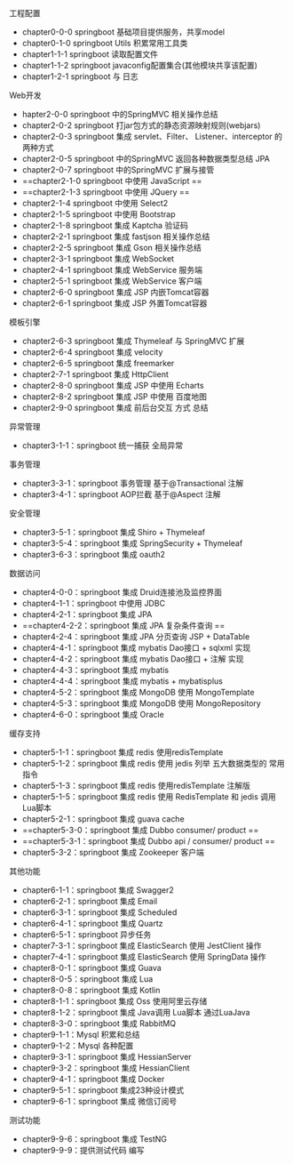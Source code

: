 工程配置

- chapter0-0-0 springboot 基础项目提供服务，共享model
- chapter0-1-0 springboot Utils 积累常用工具类
- chapter1-1-1 springboot 读取配置文件
- chapter1-1-2 springboot  javaconfig配置集合(其他模块共享该配置)
- chapter1-2-1 springboot  与 日志
  

Web开发

- hapter2-0-0 springboot  中的SpringMVC  相关操作总结
- chapter2-0-2 springboot  打jar包方式的静态资源映射规则(webjars)
- chapter2-0-3 springboot  集成  servlet、Filter、 Listener、interceptor 的两种方式
- chapter2-0-5 springboot  中的SpringMVC   返回各种数据类型总结 JPA
- chapter2-0-7 springboot  中的SpringMVC 扩展与接管
- ==chapter2-1-0 springboot  中使用 JavaScript ==
- ==chapter2-1-3 springboot  中使用 JQuery ==
- chapter2-1-4 springboot  中使用 Select2
- chapter2-1-5 springboot  中使用 Bootstrap
- chapter2-1-8 springboot  集成 Kaptcha 验证码
- chapter2-2-1 springboot  集成 fastjson  相关操作总结
- chapter2-2-5 springboot  集成 Gson  相关操作总结
- chapter2-3-1 springboot  集成 WebSocket
- chapter2-4-1 springboot  集成 WebService 服务端
- chapter2-5-1 springboot  集成 WebService 客户端
- chapter2-6-0 springboot  集成  JSP 内嵌Tomcat容器
- chapter2-6-1 springboot  集成  JSP 外置Tomcat容器



模板引擎

- chapter2-6-3 springboot  集成  Thymeleaf 与 SpringMVC 扩展
- chapter2-6-4 springboot  集成  velocity
- chapter2-6-5 springboot  集成  freemarker
- chapter2-7-1 springboot  集成 HttpClient
- chapter2-8-0 springboot  集成  JSP 中使用 Echarts
- chapter2-8-2 springboot  集成  JSP 中使用 百度地图
- chapter2-9-0 springboot  集成  前后台交互  方式 总结

异常管理

- chapter3-1-1：springboot 统一捕获 全局异常

事务管理

- chapter3-3-1：springboot  事务管理   基于@Transactional 注解
- chapter3-4-1：springboot  AOP拦截   基于@Aspect 注解



安全管理

- chapter3-5-1：springboot  集成  Shiro +  Thymeleaf
- chapter3-5-4：springboot  集成  SpringSecurity +  Thymeleaf
- chapter3-6-3：springboot  集成  oauth2

数据访问

- chapter4-0-0：springboot 集成  Druid连接池及监控界面
- chapter4-1-1：springboot 中使用 JDBC   
- chapter4-2-1：springboot 集成 JPA  
- ==chapter4-2-2：springboot 集成 JPA  复杂条件查询 ==  
- chapter4-2-4：springboot 集成 JPA 分页查询 JSP + DataTable  
- chapter4-4-1：springboot 集成 mybatis   Dao接口 + sqlxml 实现 
- chapter4-4-2：springboot 集成 mybatis   Dao接口 +  注解 实现
- chapter4-4-3：springboot 集成 mybatis 
- chapter4-4-4：springboot 集成 mybatis + mybatisplus 
- chapter4-5-2：springboot 集成 MongoDB  使用 MongoTemplate
- chapter4-5-3：springboot 集成 MongoDB  使用 MongoRepository
- chapter4-6-0：springboot 集成 Oracle



缓存支持

- chapter5-1-1：springboot 集成 redis     使用redisTemplate
- chapter5-1-2：springboot 集成 redis     使用 jedis 列举 五大数据类型的 常用指令
- chapter5-1-3：springboot 集成 redis     使用redisTemplate 注解版
- chapter5-1-5：springboot 集成 redis     使用 RedisTemplate 和 jedis 调用Lua脚本   
- chapter5-2-1：springboot 集成  guava cache
- ==chapter5-3-0：springboot 集成 Dubbo consumer/ product ==
- ==chapter5-3-1：springboot 集成 Dubbo api / consumer/ product ==
- chapter5-3-2：springboot 集成  Zookeeper 客户端

其他功能

- chapter6-1-1：springboot 集成 Swagger2
- chapter6-2-1：springboot 集成 Email
- chapter6-3-1：springboot 集成 Scheduled
- chapter6-4-1：springboot 集成 Quartz
- chapter6-5-1：springboot  异步任务
- chapter7-3-1：springboot 集成 ElasticSearch  使用 JestClient 操作
- chapter7-4-1：springboot 集成 ElasticSearch  使用 SpringData 操作
- chapter8-0-1：springboot 集成 Guava
- chapter8-0-5：springboot 集成 Lua
- chapter8-0-8：springboot 集成 Kotlin
- chapter8-1-1：springboot 集成 Oss  使用阿里云存储
- chapter8-1-2：springboot 集成  Java调用 Lua脚本  通过LuaJava
- chapter8-3-0：springboot 集成 RabbitMQ
- chapter9-1-1：Mysql 积累和总结
- chapter9-1-2：Mysql  各种配置
- chapter9-3-1：springboot 集成 HessianServer
- chapter9-3-2：springboot 集成 HessianClient
- chapter9-4-1：springboot 集成 Docker
- chapter9-5-1：springboot 集成23种设计模式
- chapter9-6-1：springboot 集成 微信订阅号
  

测试功能

- chapter9-9-6：springboot 集成 TestNG
- chapter9-9-9：提供测试代码 编写
